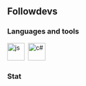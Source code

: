 ## Followdevs

### Languages and tools

<img src="https://cdn.jsdelivr.net/gh/devicons/devicon/icons/javascript/javascript-original.svg" title="js" width="40" height="40"/>&nbsp;
<img src="https://cdn.jsdelivr.net/gh/devicons/devicon@latest/icons/csharp/csharp-original.svg" title="c#" width="40" height="40"/>&nbsp;

### Stat

<div id="stat" align="center">
    <img src="https://github-profile-summary-cards.vercel.app/api/cards/most-commit-language?username=followdevs&theme=github_dark" alt=""/>
</div>

